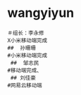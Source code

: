 # wangyiyun
    ＃组长：李永修
    X小米移动端完成
    ##  孙珊珊
    #小米移动端完成
     ##  邹志民
    #移动端完成、
     ## 刘佳豪
    #网易云移动端

